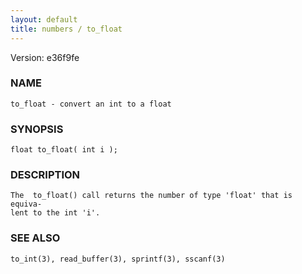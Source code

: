```yaml
---
layout: default
title: numbers / to_float
---
```


Version: e36f9fe




### NAME
    to_float - convert an int to a float


### SYNOPSIS
    float to_float( int i );


### DESCRIPTION
    The  to_float() call returns the number of type 'float' that is equiva‐
    lent to the int 'i'.


### SEE ALSO
    to_int(3), read_buffer(3), sprintf(3), sscanf(3)



